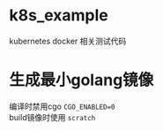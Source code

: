 # k8s_example
kubernetes docker 相关测试代码

# 生成最小golang镜像  
编译时禁用cgo `CGO_ENABLED=0`  
build镜像时使用 `scratch`  
